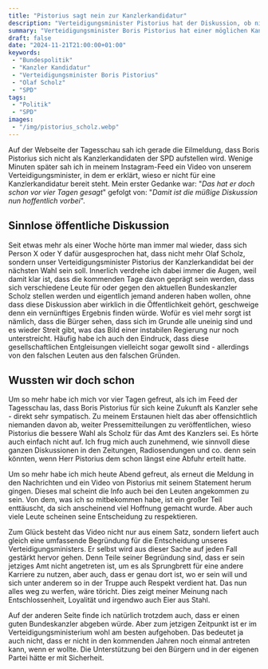 ```yaml
---
title: "Pistorius sagt nein zur Kanzlerkandidatur"
description: "Verteidigungsminister Pistorius hat der Diskussion, ob nicht er der Kanzlerkandidat der SPD sein sollte, ein Ende gesetzt. Ich bin froh, obwohl ich ihn gerne als Kanzler sehne würde."
summary: "Verteidigungsminister Boris Pistorius hat einer möglichen Kanzlerkandidatur eine klare Absage erteilt. Ich beleuchte, warum diese Entscheidung sinnvoll ist, welche Werte sie unterstreicht und wieso Pistorius trotzdem Potenzial für das Kanzleramt hätte."
draft: false
date: "2024-11-21T21:00:00+01:00"
keywords:
 - "Bundespolitik"
 - "Kanzler Kandidatur"
 - "Verteidigungsminister Boris Pistorius"
 - "Olaf Scholz"
 - "SPD"
tags:
 - "Politik"
 - "SPD"
images:
 - "/img/pistorius_scholz.webp"
---
```


Auf der Webseite der Tagesschau sah ich gerade die Eilmeldung, dass Boris Pistorius sich nicht als Kanzlerkandidaten der SPD aufstellen wird. Wenige Minuten später sah ich in meinem Instagram-Feed ein Video von unserem Verteidigungsminister, in dem er erklärt, wieso er nicht für eine Kanzlerkandidatur bereit steht. Mein erster Gedanke war: "_Das hat er doch schon vor vier Tagen gesagt_" gefolgt von: "_Damit ist die müßige Diskussion nun hoffentlich vorbei_".

## Sinnlose öffentliche Diskussion
Seit etwas mehr als einer Woche hörte man immer mal wieder, dass sich Person X oder Y dafür ausgesprochen hat, dass nicht mehr Olaf Scholz, sondern unser Verteidigungsminister Pistorius der Kanzlerkandidat bei der nächsten Wahl sein soll. Innerlich verdrehe ich dabei immer die Augen, weil damit klar ist, dass die kommenden Tage davon geprägt sein werden, dass sich verschiedene Leute für oder gegen den aktuellen Bundeskanzler Scholz stellen werden und eigentlich jemand anderen haben wollen, ohne dass diese Diskussion aber wirklich in die Öffentlichkeit gehört, geschweige denn ein vernünftiges Ergebnis finden würde. Wofür es viel mehr sorgt ist nämlich, dass die Bürger sehen, dass sich im Grunde alle uneinig sind und es wieder Streit gibt, was das Bild einer instabilen Regierung nur noch unterstreicht. Häufig habe ich auch den Eindruck, dass diese gesellschaftlichen Entgleisungen vielleicht sogar gewollt sind - allerdings von den falschen Leuten aus den falschen Gründen.

## Wussten wir doch schon
Um so mehr habe ich mich vor vier Tagen gefreut, als ich im Feed der Tagesschau las, dass Boris Pistorius für sich keine Zukunft als Kanzler sehe - direkt sehr sympatisch. Zu meinem Erstaunen hielt das aber offensichtlich niemanden davon ab, weiter Pressemitteilungen zu veröffentlichen, wieso Pistorius die bessere Wahl als Scholz für das Amt des Kanzlers sei. Es hörte auch einfach nicht auf. Ich frug mich auch zunehmend, wie sinnvoll diese ganzen Diskussionen in den Zeitungen, Radiosendungen und co. denn sein könnten, wenn Herr Pistorius dem schon längst eine Abfuhr erteilt hatte.

Um so mehr habe ich mich heute Abend gefreut, als erneut die Meldung in den Nachrichten und ein Video von Pistorius mit seinem Statement herum gingen. Dieses mal scheint die Info auch bei den Leuten angekommen zu sein. Von dem, was ich so mitbekommen habe, ist ein großer Teil enttäuscht, da sich anscheinend viel Hoffnung gemacht wurde. Aber auch viele Leute scheinen seine Entscheidung zu respektieren.

Zum Glück besteht das Video nicht nur aus einem Satz, sondern liefert auch gleich eine umfassende Begründung für die Entscheidung unseres Verteidigungsministers. Er selbst wird aus dieser Sache auf jeden Fall gestärkt hervor gehen. Denn Teile seiner Begründung sind, dass er sein jetziges Amt nicht angetreten ist, um es als Sprungbrett für eine andere Karriere zu nutzen, aber auch, dass er genau dort ist, wo er sein will und sich unter anderem so in der Truppe auch Respekt verdient hat. Das nun alles weg zu werfen, wäre töricht. Dies zeigt meiner Meinung nach Entschlossenheit, Loyalität und irgendwo auch Eier aus Stahl.

Auf der anderen Seite finde ich natürlich trotzdem auch, dass er einen guten Bundeskanzler abgeben würde. Aber zum jetzigen Zeitpunkt ist er im Verteidigungsministerium wohl am besten aufgehoben. Das bedeutet ja auch nicht, dass er nicht in den kommenden Jahren noch einmal antreten kann, wenn er wollte. Die Unterstützung bei den Bürgern und in der eigenen Partei hätte er mit Sicherheit.
